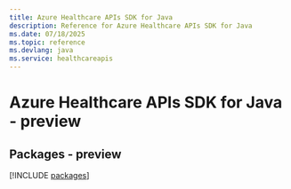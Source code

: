 ```yaml
---
title: Azure Healthcare APIs SDK for Java
description: Reference for Azure Healthcare APIs SDK for Java
ms.date: 07/18/2025
ms.topic: reference
ms.devlang: java
ms.service: healthcareapis
---
```

# Azure Healthcare APIs SDK for Java - preview
## Packages - preview
[!INCLUDE [packages](healthcare-apis-index.md)]